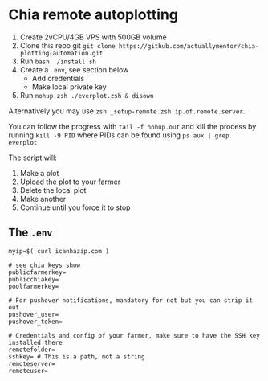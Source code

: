 # Chia remote autoplotting

1. Create 2vCPU/4GB VPS with 500GB volume
1. Clone this repo git `git clone https://github.com/actuallymentor/chia-plotting-automation.git`
1. Run `bash ./install.sh`
1. Create a `.env`, see section below
    - Add credentials
    - Make local private key
1. Run `nohup zsh ./everplot.zsh & disown`

Alternatively you may use `zsh _setup-remote.zsh ip.of.remote.server`.

You can follow the progress with `tail -f nohup.out` and kill the process by running `kill -9 PID` where PIDs can be found using `ps aux | grep everplot`

The script will:

1. Make a plot
2. Upload the plot to your farmer
3. Delete the local plot
4. Make another
5. Continue until you force it to stop

## The `.env`

```shell
myip=$( curl icanhazip.com )

# see chia keys show
publicfarmerkey= 
publicchiakey=
poolfarmerkey=

# For pushover notifications, mandatory for not but you can strip it out
pushover_user=
pushover_token=

# Credentials and config of your farmer, make sure to have the SSH key installed there
remotefolder=
sshkey= # This is a path, not a string
remoteserver=
remoteuser=

```